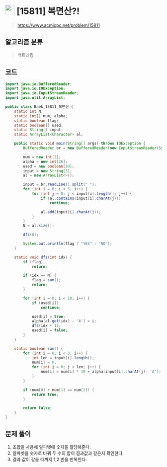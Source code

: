 # <img src="https://d2gd6pc034wcta.cloudfront.net/tier/13.svg" width="30"> [15811]  복면산?!
> https://www.acmicpc.net/problem/15811
## 알고리즘 분류
> 백트래킹

## 코드
```java
import java.io.BufferedReader;
import java.io.IOException;
import java.io.InputStreamReader;
import java.util.ArrayList;

public class Baek_15811_복면산 {
	static int N;
	static int[] num, alpha;
	static boolean flag;
	static boolean[] used;
	static String[] input;
	static ArrayList<Character> al;

	public static void main(String[] args) throws IOException {
		BufferedReader br = new BufferedReader(new InputStreamReader(System.in));

		num = new int[3];
		alpha = new int[26];
		used = new boolean[10];
		input = new String[3];
		al = new ArrayList<>();

		input = br.readLine().split(" ");
		for (int i = 0; i < 3; i++) {
			for (int j = 0; j < input[i].length(); j++) {
				if (al.contains(input[i].charAt(j)))
					continue;

				al.add(input[i].charAt(j));
			}
		}
		N = al.size();

		dfs(0);

		System.out.println(flag ? "YES" : "NO");
	}

	static void dfs(int idx) {
		if (flag)
			return;

		if (idx == N) {
			flag = sum();
			return;
		}

		for (int i = 0; i < 10; i++) {
			if (used[i])
				continue;

			used[i] = true;
			alpha[al.get(idx) - 'A'] = i;
			dfs(idx + 1);
			used[i] = false;
		}
	}

	static boolean sum() {
		for (int i = 0; i < 3; i++) {
			int len = input[i].length();
			num[i] = 0;
			for (int j = 0; j < len; j++) {
				num[i] = num[i] * 10 + alpha[input[i].charAt(j)- 'A'];
			}
		}

		if (num[0] + num[1] == num[2]) {
			return true;
		}

		return false;
	}
}
```

## 문제 풀이
1. 조합을 사용해 알파벳에 숫자을 할당해준다.
1. 알파벳을 숫자로 바꿔 두 수의 합이 결과값과 같은지 확인한다
1. 결과 값이 같을 때까지 1,2 번을 반복한다.
